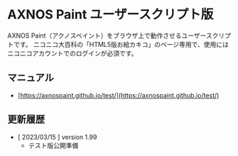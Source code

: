 # AXNOS Paint ユーザースクリプト版
AXNOS Paint（アクノスペイント）をブラウザ上で動作させるユーザースクリプトです。
ニコニコ大百科の「HTML5版お絵カキコ」のページ専用で、使用にはニコニコアカウントでのログインが必須です。

## マニュアル
* [https://axnospaint.github.io/test/](https://axnospaint.github.io/test/)

## 更新履歴
* [ 2023/03/15 ] version 1.99
  * テスト版公開準備